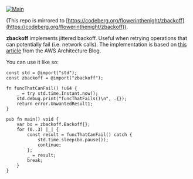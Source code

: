 [![Main](https://github.com/flowerinthenight/zbackoff/actions/workflows/main.yml/badge.svg)](https://github.com/flowerinthenight/zbackoff/actions/workflows/main.yml)

(This repo is mirrored to [https://codeberg.org/flowerinthenight/zbackoff](https://codeberg.org/flowerinthenight/zbackoff)).

**zbackoff** implements jittered backoff. Useful when retrying operations that can potentially fail (i.e. network calls). The implementation is based on [this article](https://www.awsarchitectureblog.com/2015/03/backoff.html) from the AWS Architecture Blog.

You can use it like so:

``` zig
const std = @import("std");
const zbackoff = @import("zbackoff");

fn funcThatCanFail() !u64 {
    _ = try std.time.Instant.now();
    std.debug.print("funcThatFails()\n", .{});
    return error.UnwantedResult1;
}

pub fn main() void {
    var bo = zbackoff.Backoff{};
    for (0..3) |_| {
        const result = funcThatCanFail() catch {
            std.time.sleep(bo.pause());
            continue;
        };
        _ = result;
        break;
    }
}
```
